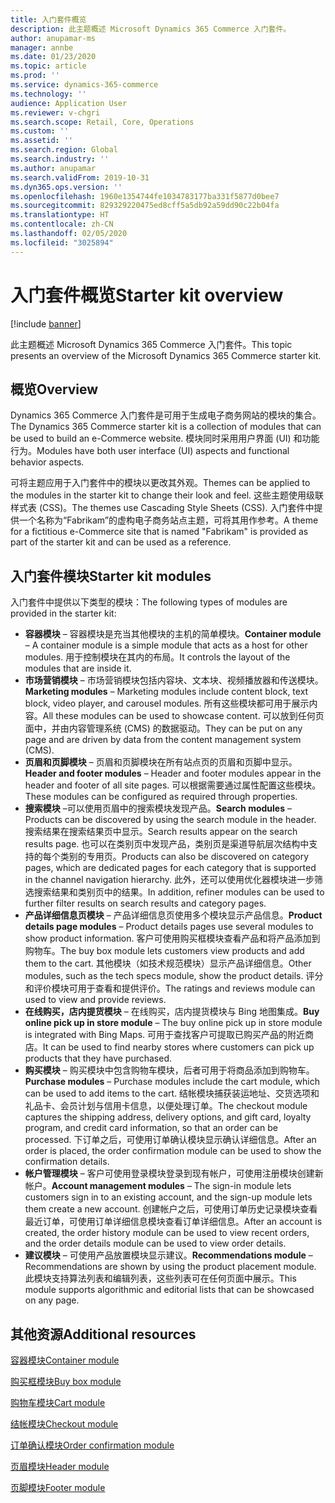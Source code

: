 ```yaml
---
title: 入门套件概览
description: 此主题概述 Microsoft Dynamics 365 Commerce 入门套件。
author: anupamar-ms
manager: annbe
ms.date: 01/23/2020
ms.topic: article
ms.prod: ''
ms.service: dynamics-365-commerce
ms.technology: ''
audience: Application User
ms.reviewer: v-chgri
ms.search.scope: Retail, Core, Operations
ms.custom: ''
ms.assetid: ''
ms.search.region: Global
ms.search.industry: ''
ms.author: anupamar
ms.search.validFrom: 2019-10-31
ms.dyn365.ops.version: ''
ms.openlocfilehash: 1960e1354744fe1034783177ba331f5877d0bee7
ms.sourcegitcommit: 829329220475ed8cff5a5db92a59dd90c22b04fa
ms.translationtype: HT
ms.contentlocale: zh-CN
ms.lasthandoff: 02/05/2020
ms.locfileid: "3025894"
---
```

# <a name="starter-kit-overview"></a><span data-ttu-id="3ec4e-103">入门套件概览</span><span class="sxs-lookup"><span data-stu-id="3ec4e-103">Starter kit overview</span></span>


[!include [banner](includes/banner.md)]

<span data-ttu-id="3ec4e-104">此主题概述 Microsoft Dynamics 365 Commerce 入门套件。</span><span class="sxs-lookup"><span data-stu-id="3ec4e-104">This topic presents an overview of the Microsoft Dynamics 365 Commerce starter kit.</span></span>

## <a name="overview"></a><span data-ttu-id="3ec4e-105">概览</span><span class="sxs-lookup"><span data-stu-id="3ec4e-105">Overview</span></span>

<span data-ttu-id="3ec4e-106">Dynamics 365 Commerce 入门套件是可用于生成电子商务网站的模块的集合。</span><span class="sxs-lookup"><span data-stu-id="3ec4e-106">The Dynamics 365 Commerce starter kit is a collection of modules that can be used to build an e-Commerce website.</span></span> <span data-ttu-id="3ec4e-107">模块同时采用用户界面 (UI) 和功能行为。</span><span class="sxs-lookup"><span data-stu-id="3ec4e-107">Modules have both user interface (UI) aspects and functional behavior aspects.</span></span>

<span data-ttu-id="3ec4e-108">可将主题应用于入门套件中的模块以更改其外观。</span><span class="sxs-lookup"><span data-stu-id="3ec4e-108">Themes can be applied to the modules in the starter kit to change their look and feel.</span></span> <span data-ttu-id="3ec4e-109">这些主题使用级联样式表 (CSS)。</span><span class="sxs-lookup"><span data-stu-id="3ec4e-109">The themes use Cascading Style Sheets (CSS).</span></span> <span data-ttu-id="3ec4e-110">入门套件中提供一个名称为“Fabrikam”的虚构电子商务站点主题，可将其用作参考。</span><span class="sxs-lookup"><span data-stu-id="3ec4e-110">A theme for a fictitious e-Commerce site that is named "Fabrikam" is provided as part of the starter kit and can be used as a reference.</span></span>

## <a name="starter-kit-modules"></a><span data-ttu-id="3ec4e-111">入门套件模块</span><span class="sxs-lookup"><span data-stu-id="3ec4e-111">Starter kit modules</span></span>

<span data-ttu-id="3ec4e-112">入门套件中提供以下类型的模块：</span><span class="sxs-lookup"><span data-stu-id="3ec4e-112">The following types of modules are provided in the starter kit:</span></span>

- <span data-ttu-id="3ec4e-113">**容器模块** – 容器模块是充当其他模块的主机的简单模块。</span><span class="sxs-lookup"><span data-stu-id="3ec4e-113">**Container module** – A container module is a simple module that acts as a host for other modules.</span></span> <span data-ttu-id="3ec4e-114">用于控制模块在其内的布局。</span><span class="sxs-lookup"><span data-stu-id="3ec4e-114">It controls the layout of the modules that are inside it.</span></span>
- <span data-ttu-id="3ec4e-115">**市场营销模块** – 市场营销模块包括内容块、文本块、视频播放器和传送模块。</span><span class="sxs-lookup"><span data-stu-id="3ec4e-115">**Marketing modules** – Marketing modules include content block, text block, video player, and carousel modules.</span></span> <span data-ttu-id="3ec4e-116">所有这些模块都可用于展示内容。</span><span class="sxs-lookup"><span data-stu-id="3ec4e-116">All these modules can be used to showcase content.</span></span> <span data-ttu-id="3ec4e-117">可以放到任何页面中，并由内容管理系统 (CMS) 的数据驱动。</span><span class="sxs-lookup"><span data-stu-id="3ec4e-117">They can be put on any page and are driven by data from the content management system (CMS).</span></span>
- <span data-ttu-id="3ec4e-118">**页眉和页脚模块** – 页眉和页脚模块在所有站点页的页眉和页脚中显示。</span><span class="sxs-lookup"><span data-stu-id="3ec4e-118">**Header and footer modules** – Header and footer modules appear in the header and footer of all site pages.</span></span> <span data-ttu-id="3ec4e-119">可以根据需要通过属性配置这些模块。</span><span class="sxs-lookup"><span data-stu-id="3ec4e-119">These modules can be configured as required through properties.</span></span>
- <span data-ttu-id="3ec4e-120">**搜索模块** –可以使用页眉中的搜索模块发现产品。</span><span class="sxs-lookup"><span data-stu-id="3ec4e-120">**Search modules** – Products can be discovered by using the search module in the header.</span></span> <span data-ttu-id="3ec4e-121">搜索结果在搜索结果页中显示。</span><span class="sxs-lookup"><span data-stu-id="3ec4e-121">Search results appear on the search results page.</span></span> <span data-ttu-id="3ec4e-122">也可以在类别页中发现产品，类别页是渠道导航层次结构中支持的每个类别的专用页。</span><span class="sxs-lookup"><span data-stu-id="3ec4e-122">Products can also be discovered on category pages, which are dedicated pages for each category that is supported in the channel navigation hierarchy.</span></span> <span data-ttu-id="3ec4e-123">此外，还可以使用优化器模块进一步筛选搜索结果和类别页中的结果。</span><span class="sxs-lookup"><span data-stu-id="3ec4e-123">In addition, refiner modules can be used to further filter results on search results and category pages.</span></span>
- <span data-ttu-id="3ec4e-124">**产品详细信息页模块** – 产品详细信息页使用多个模块显示产品信息。</span><span class="sxs-lookup"><span data-stu-id="3ec4e-124">**Product details page modules** – Product details pages use several modules to show product information.</span></span> <span data-ttu-id="3ec4e-125">客户可使用购买框模块查看产品和将产品添加到购物车。</span><span class="sxs-lookup"><span data-stu-id="3ec4e-125">The buy box module lets customers view products and add them to the cart.</span></span> <span data-ttu-id="3ec4e-126">其他模块（如技术规范模块）显示产品详细信息。</span><span class="sxs-lookup"><span data-stu-id="3ec4e-126">Other modules, such as the tech specs module, show the product details.</span></span> <span data-ttu-id="3ec4e-127">评分和评价模块可用于查看和提供评价。</span><span class="sxs-lookup"><span data-stu-id="3ec4e-127">The ratings and reviews module can used to view and provide reviews.</span></span>
- <span data-ttu-id="3ec4e-128">**在线购买，店内提货模块** – 在线购买，店内提货模块与 Bing 地图集成。</span><span class="sxs-lookup"><span data-stu-id="3ec4e-128">**Buy online pick up in store module** – The buy online pick up in store module is integrated with Bing Maps.</span></span> <span data-ttu-id="3ec4e-129">可用于查找客户可提取已购买产品的附近商店。</span><span class="sxs-lookup"><span data-stu-id="3ec4e-129">It can be used to find nearby stores where customers can pick up products that they have purchased.</span></span>
- <span data-ttu-id="3ec4e-130">**购买模块** – 购买模块中包含购物车模块，后者可用于将商品添加到购物车。</span><span class="sxs-lookup"><span data-stu-id="3ec4e-130">**Purchase modules** – Purchase modules include the cart module, which can be used to add items to the cart.</span></span> <span data-ttu-id="3ec4e-131">结帐模块捕获装运地址、交货选项和礼品卡、会员计划与信用卡信息，以便处理订单。</span><span class="sxs-lookup"><span data-stu-id="3ec4e-131">The checkout module captures the shipping address, delivery options, and gift card, loyalty program, and credit card information, so that an order can be processed.</span></span> <span data-ttu-id="3ec4e-132">下订单之后，可使用订单确认模块显示确认详细信息。</span><span class="sxs-lookup"><span data-stu-id="3ec4e-132">After an order is placed, the order confirmation module can be used to show the confirmation details.</span></span>
- <span data-ttu-id="3ec4e-133">**帐户管理模块** – 客户可使用登录模块登录到现有帐户，可使用注册模块创建新帐户。</span><span class="sxs-lookup"><span data-stu-id="3ec4e-133">**Account management modules** – The sign-in module lets customers sign in to an existing account, and the sign-up module lets them create a new account.</span></span> <span data-ttu-id="3ec4e-134">创建帐户之后，可使用订单历史记录模块查看最近订单，可使用订单详细信息模块查看订单详细信息。</span><span class="sxs-lookup"><span data-stu-id="3ec4e-134">After an account is created, the order history module can be used to view recent orders, and the order details module can be used to view order details.</span></span>
- <span data-ttu-id="3ec4e-135">**建议模块** – 可使用产品放置模块显示建议。</span><span class="sxs-lookup"><span data-stu-id="3ec4e-135">**Recommendations module** – Recommendations are shown by using the product placement module.</span></span> <span data-ttu-id="3ec4e-136">此模块支持算法列表和编辑列表，这些列表可在任何页面中展示。</span><span class="sxs-lookup"><span data-stu-id="3ec4e-136">This module supports algorithmic and editorial lists that can be showcased on any page.</span></span>

## <a name="additional-resources"></a><span data-ttu-id="3ec4e-137">其他资源</span><span class="sxs-lookup"><span data-stu-id="3ec4e-137">Additional resources</span></span>

[<span data-ttu-id="3ec4e-138">容器模块</span><span class="sxs-lookup"><span data-stu-id="3ec4e-138">Container module</span></span>](add-container-module.md)

[<span data-ttu-id="3ec4e-139">购买框模块</span><span class="sxs-lookup"><span data-stu-id="3ec4e-139">Buy box module</span></span>](add-buy-box.md)

[<span data-ttu-id="3ec4e-140">购物车模块</span><span class="sxs-lookup"><span data-stu-id="3ec4e-140">Cart module</span></span>](add-cart-module.md)

[<span data-ttu-id="3ec4e-141">结帐模块</span><span class="sxs-lookup"><span data-stu-id="3ec4e-141">Checkout module</span></span>](add-checkout-module.md)

[<span data-ttu-id="3ec4e-142">订单确认模块</span><span class="sxs-lookup"><span data-stu-id="3ec4e-142">Order confirmation module</span></span>](order-confirmation-module.md)

[<span data-ttu-id="3ec4e-143">页眉模块</span><span class="sxs-lookup"><span data-stu-id="3ec4e-143">Header module</span></span>](author-header-module.md)

[<span data-ttu-id="3ec4e-144">页脚模块</span><span class="sxs-lookup"><span data-stu-id="3ec4e-144">Footer module</span></span>](author-footer-module.md)
